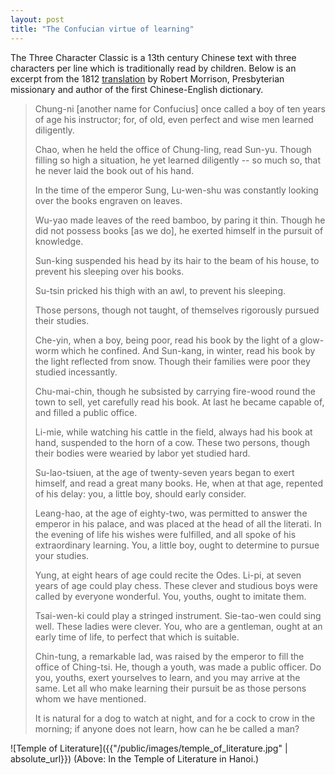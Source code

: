 ```yaml
---
layout: post
title: "The Confucian virtue of learning"
---
```


The Three Character Classic is a 13th century Chinese text with three
characters per line which is traditionally read by children.
Below is an excerpt from the 1812
[translation](https://play.google.com/books/reader?id=YC4OAAAAIAAJ)
by Robert Morrison, Presbyterian missionary and author of the first
Chinese-English dictionary.

<!--
Giles literal translation w/ commentary 1910
  https://en.wikisource.org/wiki/San_Tzu_Ching/San_Tzu_Ching
according to wikipedia, it was also translated by Hong Xiuquan

https://www.imo-official.org/country_hall.aspx?code=CHN
-->

>Chung-ni [another name for Confucius] once called a boy of ten years of age
>his instructor; for, of old, even perfect and wise men learned diligently.
>
>Chao, when he held the office of Chung-ling, read Sun-yu. Though filling so
>high a situation, he yet learned diligently -- so much so, that he never laid
>the book out of his hand.
>
>In the time of the emperor Sung, Lu-wen-shu was constantly looking over the
>books engraven on leaves.
>
>Wu-yao made leaves of the reed bamboo, by paring it thin. Though he did not
>possess books [as we do], he exerted himself in the pursuit of knowledge.
>
>Sun-king suspended his head by its hair to the beam of his house, to prevent
>his sleeping over his books.
>
>Su-tsin pricked his thigh with an awl, to prevent his sleeping.
>
>Those persons, though not taught, of themselves rigorously pursued their
>studies.
>
>Che-yin, when a boy, being poor, read his book by the light of a glow-worm
>which he confined. And Sun-kang, in winter, read his book by the light reflected
>from snow. Though their families were poor they studied incessantly.
>
>Chu-mai-chin, though he subsisted by carrying fire-wood round the town to sell,
>yet carefully read his book. At last he became capable of, and filled a public
>office.
>
>Li-mie, while watching his cattle in the field, always had his book at hand,
>suspended to the horn of a cow. These two persons, though their bodies were
>wearied by labor yet studied hard.
>
>Su-lao-tsiuen, at the age of twenty-seven years began to exert himself, and
>read a great many books. He, when at that age, repented of his delay: you,
>a little boy, should early consider.
>
>Leang-hao, at the age of eighty-two, was permitted to answer the emperor in
>his palace, and was placed at the head of all the literati. In the evening of
>life his wishes were fulfilled, and all spoke of his extraordinary learning.
>You, a little boy, ought to determine to pursue your studies.
>
>Yung, at eight hears of age could recite the Odes. Li-pi, at seven years of age
>could play chess. These clever and studious boys were called by everyone
>wonderful. You, youths, ought to imitate them.
>
>Tsai-wen-ki could play a stringed instrument. Sie-tao-wen could sing well.
>These ladies were clever. You, who are a gentleman, ought at an early time of
>life, to perfect that which is suitable.
>
>Chin-tung, a remarkable lad, was raised by the emperor to fill the office of
>Ching-tsi. He, though a youth, was made a public officer. Do you, youths,
>exert yourselves to learn, and you may arrive at the same. Let all who make
>learning their pursuit be as those persons whom we have mentioned.
>
>It is natural for a dog to watch at night, and for a cock to crow in the
>morning; if anyone does not learn, how can he be called a man?

![Temple of Literature]({{"/public/images/temple_of_literature.jpg" | absolute_url}})
(Above: In the Temple of Literature in Hanoi.)

